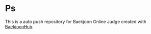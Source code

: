 # Ps
This is a auto push repository for Baekjoon Online Judge created with [BaekjoonHub](https://github.com/BaekjoonHub/BaekjoonHub).
